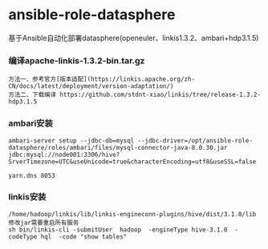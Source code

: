 # ansible-role-datasphere
基于Ansible自动化部署datasphere(openeuler、linkis1.3.2、ambari+hdp3.1.5)
### 编译apache-linkis-1.3.2-bin.tar.gz
```text
方法一、参考官方[版本适配](https://linkis.apache.org/zh-CN/docs/latest/deployment/version-adaptation/)
方法二、下载编译 https://github.com/stdnt-xiao/linkis/tree/release-1.3.2-hdp3.1.5
```

### ambari安装
```text
ambari-server setup --jdbc-db=mysql --jdbc-driver=/opt/ansible-role-datasphere/roles/ambari/files/mysql-connector-java-8.0.30.jar
jdbc:mysql://node001:3306/hive?SrverTimezone=UTC&useUnicode=true&characterEncoding=utf8&useSSL=false

yarn.dns 8053
```
### linkis安装
```
/home/hadoop/linkis/lib/linkis-engineconn-plugins/hive/dist/3.1.0/lib 修改jar需要重启所有服务
sh bin/linkis-cli -submitUser  hadoop  -engineType hive-3.1.0  -codeType hql  -code "show tables"
```